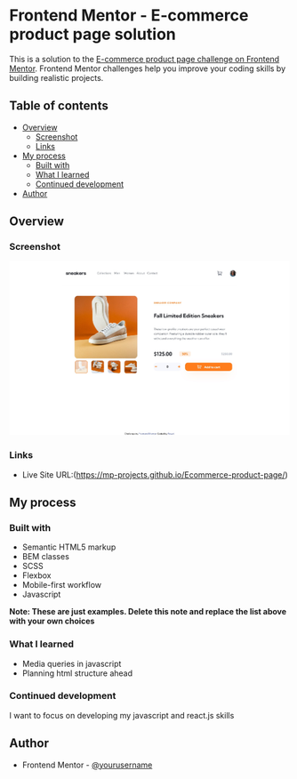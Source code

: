 # Frontend Mentor - E-commerce product page solution

This is a solution to the [E-commerce product page challenge on Frontend Mentor](https://www.frontendmentor.io/challenges/ecommerce-product-page-UPsZ9MJp6). Frontend Mentor challenges help you improve your coding skills by building realistic projects.

## Table of contents

- [Overview](#overview)
  - [Screenshot](#screenshot)
  - [Links](#links)
- [My process](#my-process)
  - [Built with](#built-with)
  - [What I learned](#what-i-learned)
  - [Continued development](#continued-development)
- [Author](#author)

## Overview

### Screenshot

![](./Screenshot.jpg)

### Links

- Live Site URL:(https://mp-projects.github.io/Ecommerce-product-page/)

## My process

### Built with

- Semantic HTML5 markup
- BEM classes
- SCSS
- Flexbox
- Mobile-first workflow
- Javascript

**Note: These are just examples. Delete this note and replace the list above with your own choices**

### What I learned

- Media queries in javascript
- Planning html structure ahead

### Continued development

I want to focus on developing my javascript and react.js skills

## Author

- Frontend Mentor - [@yourusername](https://www.frontendmentor.io/profile/yourusername)
